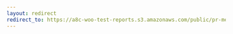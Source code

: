 ```yaml
---
layout: redirect
redirect_to: https://a8c-woo-test-reports.s3.amazonaws.com/public/pr-merge/45661/e2e/index.html
---
```

